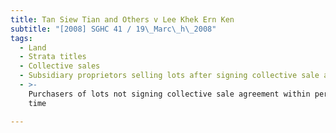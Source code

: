```yaml
---
title: Tan Siew Tian and Others v Lee Khek Ern Ken
subtitle: "[2008] SGHC 41 / 19\_Marc\_h\_2008"
tags:
  - Land
  - Strata titles
  - Collective sales
  - Subsidiary proprietors selling lots after signing collective sale agreement
  - >-
    Purchasers of lots not signing collective sale agreement within permitted
    time

---
```


